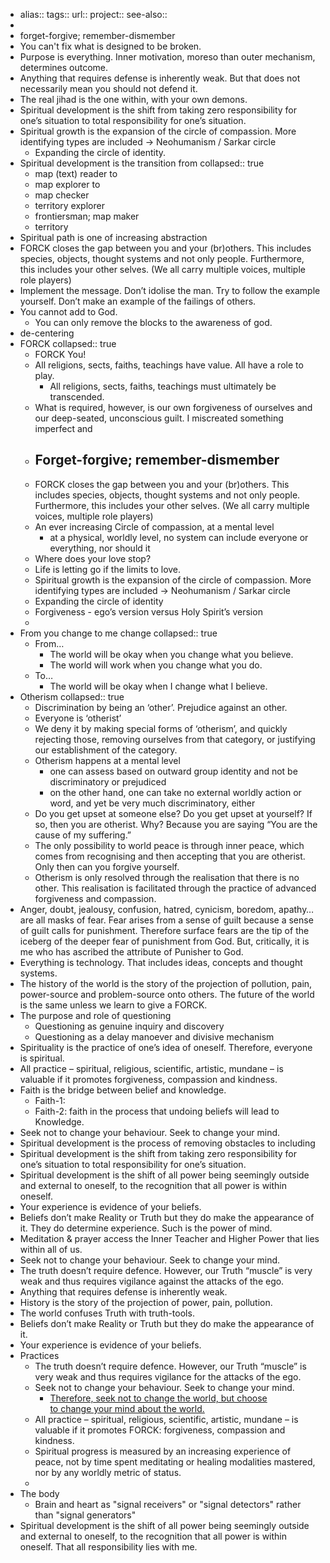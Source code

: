 - alias::
  tags::
  url:: 
  project::
  see-also::
-
- forget-forgive; remember-dismember
- You can't fix what is designed to be broken.
- Purpose is everything. Inner motivation, moreso than outer mechanism, determines outcome.
- Anything that requires defense is inherently weak. But that does not necessarily mean you should not defend it.
- The real jihad is the one within, with your own demons.
- Spiritual development is the shift from taking zero responsibility for one’s situation to total responsibility for one’s situation.
- Spiritual growth is the expansion of the circle of compassion. More identifying types are included -> Neohumanism / Sarkar circle
	- Expanding the circle of identity.
- Spiritual development is the transition from
  collapsed:: true
	- map (text) reader to
	- map explorer to
	- map checker
	- territory explorer
	- frontiersman; map maker
	- territory
- Spiritual path is one of increasing abstraction
- FORCK closes the gap between you and your (br)others. This includes species, objects, thought systems and not only people. Furthermore, this includes your other selves. (We all carry multiple voices, multiple role players)
- Implement the message. Don’t idolise the man. Try to follow the example yourself. Don’t make an example of the failings of others.
- You cannot add to God.
	- You can only remove the blocks to the awareness of god.
- de-centering
- FORCK
  collapsed:: true
	- FORCK You!
	- All religions, sects, faiths, teachings have value. All have a role to play.
		- All religions, sects, faiths, teachings must ultimately be transcended.
	- What is required, however, is our own forgiveness of ourselves and our deep-seated, unconscious guilt. I miscreated something imperfect and
	- Forget-forgive; remember-dismember
		-
	- FORCK closes the gap between you and your (br)others. This includes species, objects, thought systems and not only people. Furthermore, this includes your other selves. (We all carry multiple voices, multiple role players)
	- An ever increasing Circle of compassion, at a mental level
		- at a physical, worldly level, no system can include everyone or everything, nor should it
	- Where does your love stop?
	- Life is letting go if the limits to love.
	- Spiritual growth is the expansion of the circle of compassion. More identifying types are included -> Neohumanism / Sarkar circle
	- Expanding the circle of identity
	- Forgiveness - ego’s version versus Holy Spirit’s version
	-
- From you change to me change
  collapsed:: true
	- From…
		- The world will be okay when you change what you believe.
		- The world will work when you change what you do.
	- To…
		- The world will be okay when I change what I believe.
- Otherism
  collapsed:: true
	- Discrimination by being an ‘other’. Prejudice against an other.
	- Everyone is ‘otherist’
	- We deny it by making special forms of ‘otherism’, and quickly rejecting those, removing ourselves from that category, or justifying our establishment of the category.
	- Otherism happens at a mental level
		- one can assess based on outward group identity and not be discriminatory or prejudiced
		- on the other hand, one can take no external worldly action or word, and yet be very much discriminatory, either
	- Do you get upset at someone else? Do you get upset at yourself? If so, then you are otherist. Why? Because you are saying “You are the cause of my suffering.”
	- The only possibility to world peace is through inner peace, which comes from recognising and then accepting that you are otherist. Only then can you forgive yourself.
	- Otherism is only resolved through the realisation that there is no other. This realisation is facilitated through the practice of advanced forgiveness and compassion.
- Anger, doubt, jealousy, confusion, hatred, cynicism, boredom, apathy…are all masks of fear. Fear arises from a sense of guilt because a sense of guilt calls for punishment. Therefore surface fears are the tip of the iceberg of the deeper fear of punishment from God. But, critically, it is me who has ascribed the attribute of Punisher to God.
- Everything is technology. That includes ideas, concepts and thought systems.
- The history of the world is the story of the projection of pollution, pain, power-source and problem-source onto others. The future of the world is the same unless we learn to give a FORCK.
- The purpose and role of questioning
	- Questioning as genuine inquiry and discovery
	- Questioning as a delay manoever and divisive mechanism
- Spirituality is the practice of one’s idea of oneself. Therefore, everyone is spiritual.
- All practice – spiritual, religious, scientific, artistic, mundane – is valuable if it promotes forgiveness, compassion and kindness.
- Faith is the bridge between belief and knowledge.
	- Faith-1:
	- Faith-2: faith in the process that undoing beliefs will lead to Knowledge.
- Seek not to change your behaviour. Seek to change your mind.
- Spiritual development is the process of removing obstacles to including
- Spiritual development is the shift from taking zero responsibility for one’s situation to total responsibility for one’s situation.
- Spiritual development is the shift of all power being seemingly outside and external to oneself, to the recognition that all power is within oneself.
- Your experience is evidence of your beliefs.
- Beliefs don’t make Reality or Truth but they do make the appearance of it. They do determine experience. Such is the power of mind.
- Meditation & prayer access the Inner Teacher and Higher Power that lies within all of us.
- Seek not to change your behaviour. Seek to change your mind.
- The truth doesn’t require defence. However, our Truth “muscle” is very weak and thus requires vigilance against the attacks of the ego.
- Anything that requires defense is inherently weak.
- History is the story of the projection of power, pain, pollution.
- The world confuses Truth with truth-tools.
- Beliefs don’t make Reality or Truth but they do make the appearance of it.
- Your experience is evidence of your beliefs.
- Practices
	- The truth doesn’t require defence. However, our Truth “muscle” is very weak and thus requires vigilance for the attacks of the ego.
	- Seek not to change your behaviour. Seek to change your mind.
		- [Therefore, seek not to change the world, but choose to change your mind about the world.](https://acim.org/acim/chapter-21/introduction/en/s/251?wid=search&q=change%20the%20world)
	- All practice – spiritual, religious, scientific, artistic, mundane – is valuable if it promotes FORCK: forgiveness, compassion and kindness.
	- Spiritual progress is measured by an increasing experience of peace, not by time spent meditating or healing modalities mastered, nor by any worldly metric of status.
	-
- The body
	- Brain and heart as "signal receivers" or "signal detectors" rather than "signal generators"
- Spiritual development is the shift of all power being seemingly outside and external to oneself, to the recognition that all power is within oneself. That all responsibility lies with me.